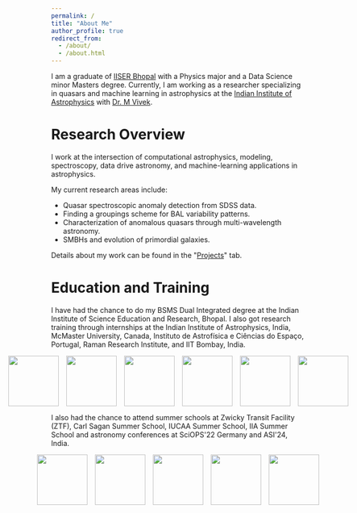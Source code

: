 ```yaml
---
permalink: /
title: "About Me"
author_profile: true
redirect_from: 
  - /about/
  - /about.html
---
```


I am a graduate of [IISER Bhopal](https://phy.iiserb.ac.in/) with a Physics major and a Data Science minor Masters degree. Currently, I am working as a researcher specializing in quasars and machine learning in astrophysics at the [Indian Institute of Astrophysics](https://www.iiap.res.in/) with [Dr. M Vivek](https://getkeviv.wixsite.com/vivekm). 

Research Overview
======
I work at the intersection of computational astrophysics, modeling, spectroscopy, data drive astronomy, and machine-learning applications in astrophysics. 

My current research areas include:
- Quasar spectroscopic anomaly detection from SDSS data.
- Finding a groupings scheme for BAL variability patterns.
- Characterization of anomalous quasars through multi-wavelength astronomy.
- SMBHs and evolution of primordial galaxies.

Details about my work can be found in the "[Projects](https://arihanttiwari.github.io/portfolio/)" tab.

Education and Training
======
I have had the chance to do my BSMS Dual Integrated degree at the Indian Institute of Science Education and Research, Bhopal. I also got research training through internships at the Indian Institute of Astrophysics, India, McMaster University, Canada, Instituto de Astrofísica e Ciências do Espaço, Portugal, Raman Research Institute, and IIT Bombay, India. 

<div class="text-center">
  <div class="row">
    <img class="logo" src="https://arihanttiwari.github.io/images/Logos/IISERB_logo.png">
    <img class="logo" src="https://arihanttiwari.github.io/images/Logos/Indian_Institute_of_Astrophysics_Logo.svg.png">
    <img class="logo" src="https://arihanttiwari.github.io/images/Logos/mcmaster-logo-2024-col.jpg">
    <img class="logo" src="https://arihanttiwari.github.io/images/Logos/IA_logo_bitmap-rgbblack-1200px.png">
    <img class="logo" src="https://arihanttiwari.github.io/images/Logos/raman-research-institute-TKwoJGT4M.png">
    <img class="logo" src="https://arihanttiwari.github.io/images/Logos/Indian_Institute_of_Technology_Bombay_Logo.svg">
    
  </div>
</div>

<style>
  .row {
    display: flex;
    justify-content: center;
    align-items: center;
    gap: 15px; /* Adjust spacing between images */
  }

  .logo {
    /*width: 100px; /* Set the desired width */
    height: 100px; /* Set the desired height */
    object-fit: cover; /* Ensures the image scales well */
  }
</style>


I also had the chance to attend summer schools at Zwicky Transit Facility (ZTF), Carl Sagan Summer School, IUCAA Summer School, IIA Summer School and astronomy conferences at SciOPS'22 Germany and ASI'24, India.

<div class="text-center">
  <div class="row">
    <img class="logo" src="https://arihanttiwari.github.io/images/Logos/ZTF.png">
    <img class="logo" src="https://arihanttiwari.github.io/images/Logos/NexSci.jpg">
    <img class="logo" src="https://arihanttiwari.github.io/images/Logos/IUCAA_Logo.png">
    <img class="logo" src="https://arihanttiwari.github.io/images/Logos/SciOPS.png">
    <img class="logo" src="https://arihanttiwari.github.io/images/Logos/asi_logo.jpg">
    
  </div>
</div>

<style>
  .row {
    display: flex;
    justify-content: center;
    align-items: center;
    gap: 15px; /* Adjust spacing between images */
  }

  .logo {
    /*width: 100px; /* Set the desired width */
    height: 100px; /* Set the desired height */
    object-fit: cover; /* Ensures the image scales well */
  }
</style>

